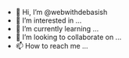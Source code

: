 - 👋 Hi, I’m @webwithdebasish
- 👀 I’m interested in ...
- 🌱 I’m currently learning ...
- 💞️ I’m looking to collaborate on ...
- 📫 How to reach me ...

<!---
webwithdebasish/webwithdebasish is a ✨ special ✨ repository because its `README.md` (this file) appears on your GitHub profile.
You can click the Preview link to take a look at your changes.
--->
